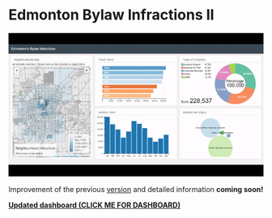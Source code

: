 # Edmonton Bylaw Infractions II
![](bylaw_infractions2.gif)
<!---
# Dashboard Summary
Larger map display, row and bar chart addition, and map encapsulating selection options are some improvements to [Dashboard I](https://github.com/mikelotis/Edmonton-Bylaw-Infractions-I). Data used in Dashboard II is similar to Dashboard I. Dashboard II's code is more efficient, maintainable, and scalable. 
Inspiration for the Project: KaitR block and drive to complete crucial TODOs
Frameworks used include: [Leaflet.SlideMenu](https://github.com/unbam/Leaflet.SlideMenu), [FontAwesome](https://github.com/unbam/Leaflet.SlideMenu), and [same frameworks as Dashboard I](https://github.com/mikelotis/Edmonton-Bylaw-Infractions-I/blob/master/README.md#dashboard-summary)
Built using: Google Chrome
Desktop and mobile Dashboard: [****BYLAW INFRACTIONS DASHBOARD II (CLICK ME!)****](https://mikelotis.github.io/Edmonton-Bylaw-Infractions-II/)
Note: Failures of Dashboard I made Dashboard II a reality 
# Lessons Learned from Dashboard I
* Wrote code in the constraints of dc addons eg and geo viz inspiration
* Lack of taking the time to understand the arising issues
* Intimidated by the KaitR code and didnt look at the code to get bits that were needed
* Abruptly used possible examples without deep thought
# Lessons Learned from Dashboard II
* Learning basics facilitates desired advances
* Taking advantage of the DOM model
# Improvements
# TODOs
-->
Improvement of the previous [version](https://github.com/mikelotis/Edmonton-Bylaw-Infractions-I) and detailed information **coming soon!**

[****Updated dashboard (CLICK ME FOR DASHBOARD)****](https://mikelotis.github.io/Edmonton-Bylaw-Infractions-II/)
